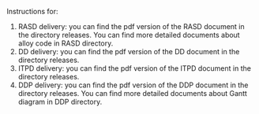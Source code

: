 
Instructions for:
1) RASD delivery: you can find the pdf version of the RASD document in the directory releases. You can find more detailed documents about alloy code in RASD directory.
2) DD delivery: you can find the pdf version of the DD document in the directory releases.
3) ITPD delivery: you can find the pdf version of the ITPD document in the directory releases.
1) DDP delivery: you can find the pdf version of the DDP document in the directory releases. You can find more detailed documents about Gantt diagram in DDP directory.

